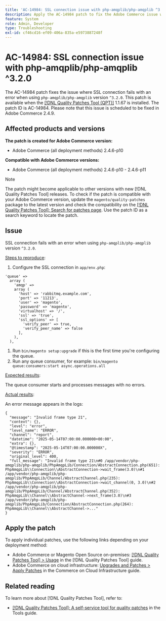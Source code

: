 ```yaml
---
title: 'AC-14984: SSL connection issue with php-amqplib/php-amqplib ^3.2.0'
description: Apply the AC-14984 patch to fix the Adobe Commerce issue where SSL connection fails with an error when using php-amqplib/php-amqplib version ^3.2.0.
feature: System
role: Admin, Developer
type: Troubleshooting
exl-id: cf46cd16-ef09-406a-835a-e5973887248f
---
```

# AC-14984: SSL connection issue with php-amqplib/php-amqplib ^3.2.0

The AC-14984 patch fixes the issue where SSL connection fails with an error when using `php-amqplib/php-amqplib` version `^3.2.0`. This patch is available when the [[!DNL Quality Patches Tool (QPT)]](/help/tools/quality-patches-tool/quality-patches-tool-to-self-serve-quality-patches.md) 1.1.67 is installed. The patch ID is AC-14984. Please note that this issue is scheduled to be fixed in Adobe Commerce 2.4.9.

## Affected products and versions

**The patch is created for Adobe Commerce version:**

* Adobe Commerce (all deployment methods) 2.4.6-p10

**Compatible with Adobe Commerce versions:**

* Adobe Commerce (all deployment methods) 2.4.6-p10 - 2.4.6-p11

>[!NOTE]
>
>The patch might become applicable to other versions with new [!DNL Quality Patches Tool] releases. To check if the patch is compatible with your Adobe Commerce version, update the `magento/quality-patches` package to the latest version and check the compatibility on the [[!DNL Quality Patches Tool]: Search for patches page](https://experienceleague.adobe.com/tools/commerce-quality-patches/index.html). Use the patch ID as a search keyword to locate the patch.

## Issue

SSL connection fails with an error when using `php-amqplib/php-amqplib` version `^3.2.0`.

<u>Steps to reproduce</u>:

1. Configure the SSL connection in `app/env.php`:

  ```
  'queue' =>
    array (
      'amqp' =>
      array (
        'host' => 'rabbitmq.example.com',
        'port' => '11213',
        'user' => 'magento',
        'password' => 'magento',
        'virtualhost' => '/',
        'ssl' => 'true',
        'ssl_options' => [
          'verify_peer' => true,
          'verify_peer_name' => false
        ],
      ),
    ),
  ```

1. Run `bin/magento setup:upgrade` if this is the first time you're configuring the queue.
1. Run any queue consumer, for example: `bin/magento queue:consumers:start async.operations.all`

<u>Expected results</u>:

The queue consumer starts and processes messages with no errors.

<u>Actual results</u>:

An error message appears in the logs:

```
{
  "message": "Invalid frame type 21",
  "context": {},
  "level": "error",
  "level_name": "ERROR",
  "channel": "report",
  "datetime": "2025-05-14T07:00:00.000000+00:00",
  "extra": {},
  "@timestamp": "2025-05-14T07:00:00.000000X",
  "severity": "ERROR",
  "original_level": 400,
  "full_message": "Invalid frame type 21\n#0 /app/vendor/php-amqplib/php-amqplib/PhpAmqpLib/Connection/AbstractConnection.php(651): PhpAmqpLib\\Connection\\AbstractConnection->wait_frame(3.0)\n#1 /app/vendor/php-amqplib/php-amqplib/PhpAmqpLib/Channel/AbstractChannel.php(235): PhpAmqpLib\\Connection\\AbstractConnection->wait_channel(0, 3.0)\n#2 /app/vendor/php-amqplib/php-amqplib/PhpAmqpLib/Channel/AbstractChannel.php(352): PhpAmqpLib\\Channel\\AbstractChannel->next_frame(3.0)\n#3 /app/vendor/php-amqplib/php-amqplib/PhpAmqpLib/Connection/AbstractConnection.php(264): PhpAmqpLib\\Channel\\AbstractChannel->..."
}
```

## Apply the patch

To apply individual patches, use the following links depending on your deployment method:

* Adobe Commerce or Magento Open Source on-premises: [[!DNL Quality Patches Tool] > Usage](/help/tools/quality-patches-tool/usage.md) in the [!DNL Quality Patches Tool] guide.
* Adobe Commerce on cloud infrastructure: [Upgrades and Patches > Apply Patches](https://experienceleague.adobe.com/docs/commerce-cloud-service/user-guide/develop/upgrade/apply-patches.html) in the Commerce on Cloud Infrastructure guide.

## Related reading

To learn more about [!DNL Quality Patches Tool], refer to:

* [[!DNL Quality Patches Tool]: A self-service tool for quality patches](/help/tools/quality-patches-tool/quality-patches-tool-to-self-serve-quality-patches.md) in the Tools guide.
